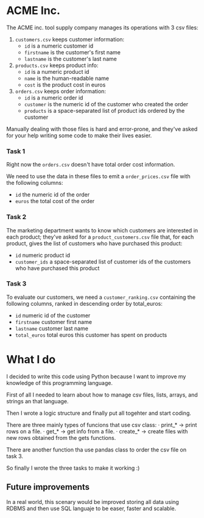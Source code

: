 # ACME Inc.

The ACME inc. tool supply company manages its operations with 3 csv files:

1. `customers.csv` keeps customer information:
    * `id` is a numeric customer id
    * `firstname` is the customer's first name
    * `lastname` is the customer's last name
2. `products.csv` keeps product info:
    * `id` is a numeric product id
    * `name` is the human-readable name
    * `cost` is the product cost in euros
3. `orders.csv` keeps order information:
    * `id` is a numeric order id
    * `customer` is the numeric id of the customer who created the order
    * `products` is a space-separated list of product ids ordered by the customer

Manually dealing with those files is hard and error-prone, and they've asked for your help writing some code to make their lives easier.

### Task 1

Right now the `orders.csv` doesn't have total order cost information.

We need to use the data in these files to emit a `order_prices.csv` file with the following columns:
* `id` the numeric id of the order
* `euros` the total cost of the order

### Task 2

The marketing department wants to know which customers are interested in each product; they've asked for a `product_customers.csv` file that, for each product, gives the list of customers who have purchased this product:
* `id` numeric product id
* `customer_ids` a space-separated list of customer ids of the customers who have purchased this product

### Task 3

To evaluate our customers, we need a `customer_ranking.csv` containing the following columns, ranked in descending order by total_euros:
* `id` numeric id of the customer
* `firstname` customer first name
* `lastname` customer last name
* `total_euros` total euros this customer has spent on products


# What I do

I decided to write this code using Python because I want to improve my knowledge of this programming language.

First of all I needed to learn about how to manage csv files, lists, arrays, and strings an that language.

Then I wrote a logic structure and finally put all togehter and start coding.

There are three mainly types of funcions that use csv class:
· print_*   -> print rows on a file.
· get_*     -> get info from a file.
· create_*  -> create files with new rows obtained from the gets functions.

There are another function tha use pandas class to order the csv file on task 3.

So finally I wrote the three tasks to make it working :)

## Future improvements

In a real world, this scenary would be improved storing all data using RDBMS and then use SQL languaje to be easer, faster and scalable.
